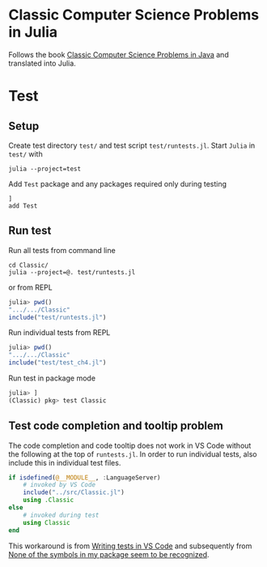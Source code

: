 # Classic Computer Science Problems in Julia
Follows the book [Classic Computer Science Problems in Java](https://livebook.manning.com/book/classic-computer-science-problems-in-java) and translated into Julia.

# Test
## Setup
Create test directory `test/` and test script `test/runtests.jl`.  Start `Julia` in `test/` with
```
julia --project=test
```
Add `Test` package and any packages required only during testing
```
]
add Test
```
## Run test
Run all tests from command line
```
cd Classic/
julia --project=@. test/runtests.jl
```
or from REPL
```julia
julia> pwd()
".../.../Classic"
include("test/runtests.jl")
```
Run individual tests from REPL
```julia
julia> pwd()
".../.../Classic"
include("test/test_ch4.jl")
```
Run test in package mode
```julia
julia> ]
(Classic) pkg> test Classic
```
## Test code completion and tooltip problem
The code completion and code tooltip does not work in VS Code without
the following at the top of `runtests.jl`.  In order to run individual
tests, also include this in individual test files.
```julia
if isdefined(@__MODULE__, :LanguageServer)
    # invoked by VS Code
    include("../src/Classic.jl")
    using .Classic
else
    # invoked during test
    using Classic
end
```
This workaround is from [Writing tests in VS Code](https://discourse.julialang.org/t/writing-tests-in-vs-code-workflow-autocomplete-and-tooltips/57488) and subsequently from [None of the symbols in my package seem to be recognized](https://github.com/julia-vscode/julia-vscode/issues/800).